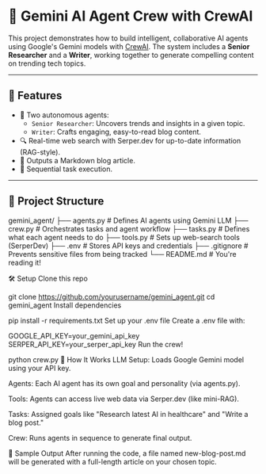 # 🧠 Gemini AI Agent Crew with CrewAI

This project demonstrates how to build intelligent, collaborative AI agents using Google's Gemini models with [CrewAI](https://docs.crewai.com/). The system includes a **Senior Researcher** and a **Writer**, working together to generate compelling content on trending tech topics.

---

## 🚀 Features

- 🤖 Two autonomous agents:
  - `Senior Researcher`: Uncovers trends and insights in a given topic.
  - `Writer`: Crafts engaging, easy-to-read blog content.
- 🔍 Real-time web search with Serper.dev for up-to-date information (RAG-style).
- 📄 Outputs a Markdown blog article.
- 🔁 Sequential task execution.

---

## 🧱 Project Structure

gemini_agent/
├── agents.py         # Defines AI agents using Gemini LLM
├── crew.py           # Orchestrates tasks and agent workflow
├── tasks.py          # Defines what each agent needs to do
├── tools.py          # Sets up web-search tools (SerperDev)
├── .env              # Stores API keys and credentials
├── .gitignore        # Prevents sensitive files from being tracked
└── README.md         # You're reading it! 



🛠️ Setup
Clone this repo


git clone https://github.com/yourusername/gemini_agent.git
cd gemini_agent
Install dependencies


pip install -r requirements.txt
Set up your .env file
Create a .env file with:


GOOGLE_API_KEY=your_gemini_api_key
SERPER_API_KEY=your_serper_api_key
Run the crew!


python crew.py
🧠 How It Works
LLM Setup: Loads Google Gemini model using your API key.

Agents: Each AI agent has its own goal and personality (via agents.py).

Tools: Agents can access live web data via Serper.dev (like mini-RAG).

Tasks: Assigned goals like "Research latest AI in healthcare" and "Write a blog post."

Crew: Runs agents in sequence to generate final output.

📂 Sample Output
After running the code, a file named new-blog-post.md will be generated with a full-length article on your chosen topic.

